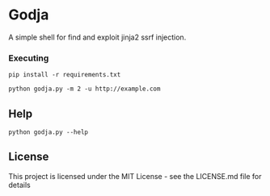 # Godja

A simple shell for find and exploit jinja2 ssrf injection.

### Executing
```
pip install -r requirements.txt
```
```
python godja.py -m 2 -u http://example.com
```

## Help

```
python godja.py --help
```


## License

This project is licensed under the MIT License - see the LICENSE.md file for details
